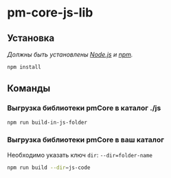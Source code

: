 # pm-core-js-lib

## Установка

_Должны быть установлены [Node.js](https://nodejs.org/) и [npm](https://npmjs.com/)._

```sh
npm install
```

## Команды

### Выгрузка библиотеки pmCore в каталог ./js

```sh
npm run build-in-js-folder
```

### Выгрузка библиотеки pmCore в ваш каталог
Необходимо указать ключ `dir`: `--dir=folder-name`

```sh
npm run build --dir=js-code
```
